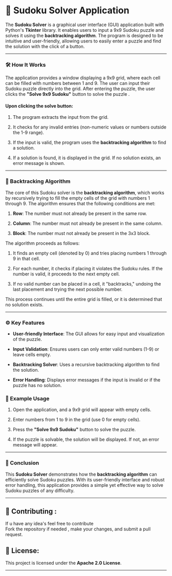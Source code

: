 # 🧩 Sudoku Solver Application
The **Sudoku Solver** is a graphical user interface (GUI) application built with Python's **Tkinter** library. It enables users to input a 9x9 Sudoku puzzle and solves it using the **backtracking algorithm**. The program is designed to be intuitive and user-friendly, allowing users to easily enter a puzzle and find the solution with the click of a button.

---
### 🛠️ How It Works

The application provides a window displaying a 9x9 grid, where each cell can be filled with numbers between 1 and 9. The user can input their Sudoku puzzle directly into the grid. After entering the puzzle, the user clicks the **"Solve 9x9 Sudoku"** button to solve the puzzle .

#### Upon clicking the solve button:

1.  The program extracts the input from the grid.
    
2.  It checks for any invalid entries (non-numeric values or numbers outside the 1-9 range).
    
3.  If the input is valid, the program uses the **backtracking algorithm** to find a solution.
    
4.  If a solution is found, it is displayed in the grid. If no solution exists, an error message is shown.
    
---
### 🔄 Backtracking Algorithm

The core of this Sudoku solver is the **backtracking algorithm**, which works by recursively trying to fill the empty cells of the grid with numbers 1 through 9. The algorithm ensures that the following conditions are met:

1.  **Row**: The number must not already be present in the same row.
    
2.  **Column**: The number must not already be present in the same column.
    
3.  **Block**: The number must not already be present in the 3x3 block.
    

The algorithm proceeds as follows:

1.  It finds an empty cell (denoted by 0) and tries placing numbers 1 through 9 in that cell.
    
2.  For each number, it checks if placing it violates the Sudoku rules. If the number is valid, it proceeds to the next empty cell.
    
3.  If no valid number can be placed in a cell, it "backtracks," undoing the last placement and trying the next possible number.
    

This process continues until the entire grid is filled, or it is determined that no solution exists.

---
### ⚙️ Key Features

-   **User-friendly Interface**: The GUI allows for easy input and visualization of the puzzle.
    
-   **Input Validation**: Ensures users can only enter valid numbers (1-9) or leave cells empty.
    
-   **Backtracking Solver**: Uses a recursive backtracking algorithm to find the solution.
    
-   **Error Handling**: Displays error messages if the input is invalid or if the puzzle has no solution.
    

### 📝 Example Usage

1.  Open the application, and a 9x9 grid will appear with empty cells.
    
2.  Enter numbers from 1 to 9 in the grid (use 0 for empty cells).
    
3.  Press the **"Solve 9x9 Sudoku"** button to solve the puzzle.
    
4.  If the puzzle is solvable, the solution will be displayed. If not, an error message will appear.
    
---
### 🚀 Conclusion

This **Sudoku Solver** demonstrates how the **backtracking algorithm** can efficiently solve Sudoku puzzles. With its user-friendly interface and robust error handling, this application provides a simple yet effective way to solve Sudoku puzzles of any difficulty.

---
## 🤝 Contributing :

If u have any idea's feel free to contribute   
Fork the repository if needed , make your changes, and submit a pull request.


## 📜 License:

This project is licensed under the **Apache 2.0 License**.

---
